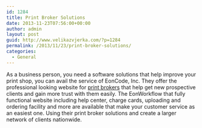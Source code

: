 ```yaml
---
id: 1284
title: Print Broker Solutions
date: 2013-11-23T07:56:00+00:00
author: admin
layout: post
guid: http://www.velikazvjerka.com/?p=1284
permalink: /2013/11/23/print-broker-solutions/
categories:
  - General
---
```

As a business person, you need a software solutions that help improve your print shop, you can avail the service of EonCode, Inc. They offer the professional looking website for [print brokers](http://www.eoncode.com/solutions/print-brokers) that help get new prospective clients and gain more trust with them easily. The EonWorkflow that fully functional website including help center, charge cards, uploading and ordering facility and more are available that make your customer service as an easiest one. Using their print broker solutions and create a larger network of clients nationwide.